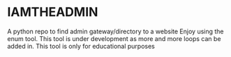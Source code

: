 # IAMTHEADMIN
A python repo to find admin gateway/directory to a website
Enjoy using the enum tool. This tool is under development as more and more loops can be added in.
This tool is only for educational purposes
